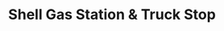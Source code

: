 ---
title: "Shell Gas Station & Truck Stop"
url: /longview/shell-gas-station-und-truck-stop/
shop: Lebensmittel
---
